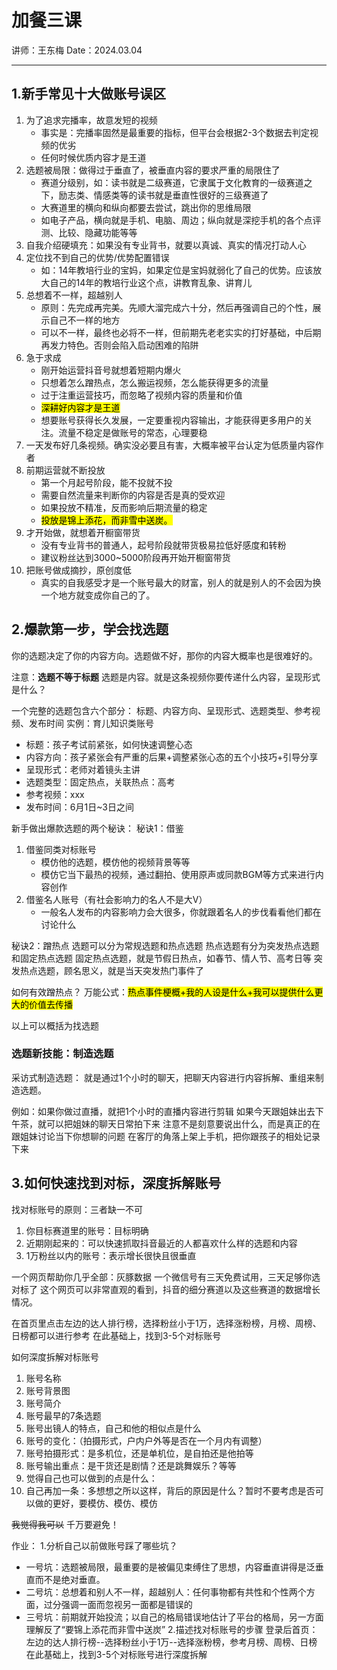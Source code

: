 # 加餐三课

讲师：王东梅
Date：2024.03.04

---

## 1.新手常见十大做账号误区

1. 为了追求完播率，故意发短的视频
   - 事实是：完播率固然是最重要的指标，但平台会根据2-3个数据去判定视频的优劣
   - 任何时候优质内容才是王道
2. 选题被局限：做得过于垂直了，被垂直内容的要求严重的局限住了
   - 赛道分级别，如：读书就是二级赛道，它隶属于文化教育的一级赛道之下，励志类、情感类等的读书就是垂直性很好的三级赛道了
   - 大赛道里的横向和纵向都要去尝试，跳出你的思维局限
   - 如电子产品，横向就是手机、电脑、周边；纵向就是深挖手机的各个点评测、比较、隐藏功能等等
3. 自我介绍硬填充：如果没有专业背书，就要以真诚、真实的情况打动人心
4. 定位找不到自己的优势/优势配置错误
   - 如：14年教培行业的宝妈，如果定位是宝妈就弱化了自己的优势。应该放大自己的14年的教培行业这个点，讲教育乱象、讲育儿
5. 总想着不一样，超越别人
   - 原则：先完成再完美。先顺大溜完成六十分，然后再强调自己的个性，展示自己不一样的地方
   - 可以不一样，最终也必将不一样，但前期先老老实实的打好基础，中后期再发力特色。否则会陷入启动困难的陷阱
6. 急于求成
   - 刚开始运营抖音号就想着短期内爆火
   - 只想着怎么蹭热点，怎么搬运视频，怎么能获得更多的流量
   - 过于注重运营技巧，而忽略了视频内容的质量和价值
   - <mark>深耕好内容才是王道</mark>
   - 想要账号获得长久发展，一定要重视内容输出，才能获得更多用户的关注。流量不稳定是做账号的常态，心理要稳
7. 一天发布好几条视频。确实没必要且有害，大概率被平台认定为低质量内容作者
8. 前期运营就不断投放
   - 第一个月起号阶段，能不投就不投
   - 需要自然流量来判断你的内容是否是真的受欢迎
   - 如果投放不精准，反而影响后期流量的稳定
   - <mark>投放是锦上添花，而非雪中送炭。</mark>
9. 才开始做，就想着开橱窗带货
   - 没有专业背书的普通人，起号阶段就带货极易拉低好感度和转粉
   - 建议粉丝达到3000~5000阶段再开始开橱窗带货
10. 把账号做成摘抄，原创度低
    - 真实的自我感受才是一个账号最大的财富，别人的就是别人的不会因为换一个地方就变成你自己的了。

## 2.爆款第一步，学会找选题

你的选题决定了你的内容方向。选题做不好，那你的内容大概率也是很难好的。

注意：**选题不等于标题**
选题是内容。就是这条视频你要传递什么内容，呈现形式是什么？

一个完整的选题包含六个部分：
标题、内容方向、呈现形式、选题类型、参考视频、发布时间
实例：育儿知识类账号

- 标题：孩子考试前紧张，如何快速调整心态
- 内容方向：孩子紧张会有严重的后果+调整紧张心态的五个小技巧+引导分享
- 呈现形式：老师对着镜头主讲
- 选题类型：固定热点，关联热点：高考
- 参考视频：xxx
- 发布时间：6月1日~3日之间

新手做出爆款选题的两个秘诀：
秘诀1：借鉴

1. 借鉴同类对标账号
   - 模仿他的选题，模仿他的视频背景等等
   - 模仿它当下最热的视频，通过翻拍、使用原声或同款BGM等方式来进行内容创作
2. 借鉴名人账号（有社会影响力的名人不是大V）
   - 一般名人发布的内容影响力会大很多，你就跟着名人的步伐看看他们都在讨论什么

秘诀2：蹭热点
选题可以分为常规选题和热点选题
热点选题有分为突发热点选题和固定热点选题
固定热点选题，就是节假日热点，如春节、情人节、高考日等
突发热点选题，顾名思义，就是当天突发热门事件了

如何有效蹭热点？
万能公式：<mark>热点事件梗概+我的人设是什么+我可以提供什么更大的价值去传播</mark>

以上可以概括为找选题

### 选题新技能：制造选题

采访式制造选题：
就是通过1个小时的聊天，把聊天内容进行内容拆解、重组来制造选题。

例如：如果你做过直播，就把1个小时的直播内容进行剪辑
如果今天跟姐妹出去下午茶，就可以把姐妹的聊天日常拍下来
注意不是刻意要说出什么，而是真正的在跟姐妹讨论当下你想聊的问题
在客厅的角落上架上手机，把你跟孩子的相处记录下来

## 3.如何快速找到对标，深度拆解账号

找对标账号的原则：三者缺一不可

1. 你目标赛道里的账号：目标明确
2. 近期刚起来的：可以快速抓取抖音最近的人都喜欢什么样的选题和内容
3. 1万粉丝以内的账号：表示增长很快且很垂直

一个网页帮助你几乎全部：灰豚数据
一个微信号有三天免费试用，三天足够你选对标了
这个网页可以非常直观的看到，抖音的细分赛道以及这些赛道的数据增长情况。

在首页里点击左边的达人排行榜，选择粉丝小于1万，选择涨粉榜，月榜、周榜、日榜都可以进行参考
在此基础上，找到3-5个对标账号

如何深度拆解对标账号

1. 账号名称
2. 账号背景图
3. 账号简介
4. 账号最早的7条选题
5. 账号出镜人的特点，自己和他的相似点是什么
6. 账号的变化：（拍摄形式，户内户外等是否在一个月内有调整）
7. 账号拍摄形式：是多机位，还是单机位，是自拍还是他拍等
8. 账号输出重点：是干货还是剧情？还是跳舞娱乐？等等
9. 觉得自己也可以做到的点是什么：
10. 自己再加一条：多想想之所以这样，背后的原因是什么？暂时不要考虑是否可以做的更好，要模仿、模仿、模仿

~~我觉得我可以~~ 千万要避免！

作业：
1.分析自己以前做账号踩了哪些坑？

- 一号坑：选题被局限，最重要的是被偏见束缚住了思想，内容垂直讲得是泛垂直而不是绝对垂直。
- 二号坑：总想着和别人不一样，超越别人：任何事物都有共性和个性两个方面，过分强调一面而忽视另一面都是错误的
- 三号坑：前期就开始投流；以自己的格局错误地估计了平台的格局，另一方面理解反了“要锦上添花而非雪中送炭”
  2.描述找对标账号的步骤
  登录后首页：
  左边的达人排行榜--选择粉丝小于1万--选择涨粉榜，参考月榜、周榜、日榜
  在此基础上，找到3-5个对标账号进行深度拆解
